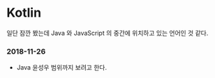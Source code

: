 # Kotlin

일단 잠깐 봤는데 Java 와 JavaScript 의 중간에 위치하고 있는 언어인 것 같다.

### 2018-11-26
* Java 윤성우 범위까지 보려고 한다.
